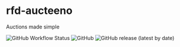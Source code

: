 # rfd-aucteeno

Auctions made simple

![GitHub Workflow Status](https://img.shields.io/github/workflow/status/nem-c/rfd-aucteeno/RFD_GitHub_CI?style=for-the-badge)
![GitHub](https://img.shields.io/github/license/nem-c/rfd-aucteeno?style=for-the-badge)
![GitHub release (latest by date)](https://img.shields.io/github/v/release/nem-c/rfd-aucteeno?style=for-the-badge)
